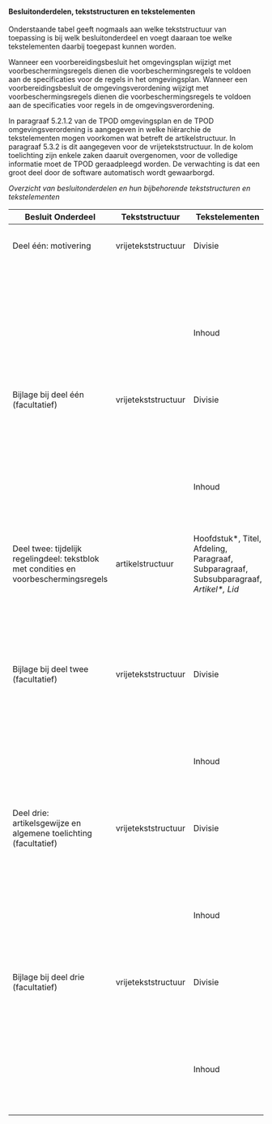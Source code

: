 #### Besluitonderdelen, tekststructuren en tekstelementen

Onderstaande tabel geeft nogmaals aan welke tekststructuur van toepassing is bij
welk besluitonderdeel en voegt daaraan toe welke tekstelementen daarbij
toegepast kunnen worden.

Wanneer een voorbereidingsbesluit het omgevingsplan wijzigt met
voorbeschermingsregels dienen die voorbeschermingsregels te voldoen aan de
specificaties voor de regels in het omgevingsplan. Wanneer een
voorbereidingsbesluit de omgevingsverordening wijzigt met voorbeschermingsregels
dienen die voorbeschermingsregels te voldoen aan de specificaties voor regels in
de omgevingsverordening.

In paragraaf 5.2.1.2 van de TPOD omgevingsplan en de TPOD omgevingsverordening
is aangegeven in welke hiërarchie de tekstelementen mogen voorkomen wat betreft
de artikelstructuur. In paragraaf 5.3.2 is dit aangegeven voor de
vrijetekststructuur. In de kolom toelichting zijn enkele zaken daaruit
overgenomen, voor de volledige informatie moet de TPOD geraadpleegd worden. De
verwachting is dat een groot deel door de software automatisch wordt
gewaarborgd.

*Overzicht van besluitonderdelen en hun bijbehorende tekststructuren en
tekstelementen*

| Besluit Onderdeel                                                                    | Tekststructuur      | Tekstelementen                                                                           | Toelichting                                                                              |
|--------------------------------------------------------------------------------------|---------------------|------------------------------------------------------------------------------------------|------------------------------------------------------------------------------------------|
| Deel één: motivering                                                                 | vrijetekststructuur | Divisie                                                                                  | Kop is verplicht, maar opsteller is vrij in vormgeving daarvan (label/nummer/opschrift); |
|                                                                                      |                     |                                                                                          | Divisies mogen naar eigen inzicht hiërarchisch ingedeeld worden.                         |
|                                                                                      |                     | Inhoud                                                                                   | Kan bestaan uit een alinea, figuur, tabel en/of lijst en gemarkeerd worden als citaat;   |
|                                                                                      |                     |                                                                                          | Valt altijd onder een Divisie.                                                           |
| Bijlage bij deel één (facultatief)                                                   | vrijetekststructuur | Divisie                                                                                  | Kop is verplicht, maar opsteller is vrij in vormgeving daarvan (label/nummer/opschrift); |
|                                                                                      |                     |                                                                                          | Divisies mogen naar eigen inzicht hiërarchisch ingedeeld worden.                         |
|                                                                                      |                     | Inhoud                                                                                   | Kan bestaan uit een alinea, figuur, tabel en/of lijst en gemarkeerd worden als citaat;   |
|                                                                                      |                     |                                                                                          | Valt altijd onder een Divisie.                                                           |
| Deel twee: tijdelijk regelingdeel: tekstblok met condities en voorbeschermingsregels | artikelstructuur    | Hoofdstuk\*, Titel, Afdeling, Paragraaf, Subparagraaf, Subsubparagraaf, *Artikel\*, Lid* | \* Hoofdstuk en Artikel komen verplicht minimaal één keer voor;                          |
|                                                                                      |                     |                                                                                          | Alléén *Artikel en Lid* bevatten Inhoud;                                                 |
|                                                                                      |                     |                                                                                          | Inhoud kan bestaan uit een alinea, figuur, tabel en/of lijst.                            |
| Bijlage bij deel twee (facultatief)                                                  | vrijetekststructuur | Divisie                                                                                  | Kop is verplicht, maar opsteller is vrij in vormgeving daarvan (label/nummer/opschrift); |
|                                                                                      |                     |                                                                                          | Divisies mogen naar eigen inzicht hiërarchisch ingedeeld worden.                         |
|                                                                                      |                     | Inhoud                                                                                   | Kan bestaan uit een alinea, figuur, tabel en/of lijst en gemarkeerd worden als citaat;   |
|                                                                                      |                     |                                                                                          | Valt altijd onder een Divisie.                                                           |
| Deel drie: artikelsgewijze en algemene toelichting (facultatief)                     | vrijetekststructuur | Divisie                                                                                  | Kop is verplicht, maar opsteller is vrij in vormgeving daarvan (label/nummer/opschrift); |
|                                                                                      |                     |                                                                                          | Divisies mogen naar eigen inzicht hiërarchisch ingedeeld worden.                         |
|                                                                                      |                     | Inhoud                                                                                   | Kan bestaan uit een alinea, figuur, tabel en/of lijst en gemarkeerd worden als citaat;   |
|                                                                                      |                     |                                                                                          | Valt altijd onder een Divisie.                                                           |
| Bijlage bij deel drie (facultatief)                                                  | vrijetekststructuur | Divisie                                                                                  | Kop is verplicht, maar opsteller is vrij in vormgeving daarvan (label/nummer/opschrift); |
|                                                                                      |                     |                                                                                          | Divisies mogen naar eigen inzicht hiërarchisch ingedeeld worden.                         |
|                                                                                      |                     | Inhoud                                                                                   | Kan bestaan uit een alinea, figuur, tabel en/of lijst en gemarkeerd worden als citaat;   |
|                                                                                      |                     |                                                                                          | Valt altijd onder een Divisie.                                                           |
